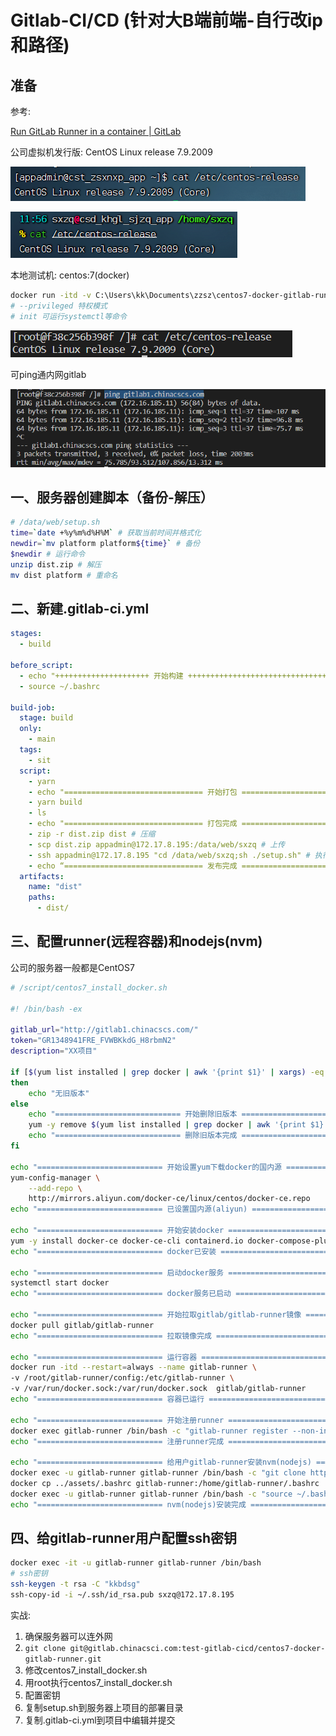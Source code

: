 # Gitlab-CI/CD (针对大B端前端-自行改ip和路径)

## 准备

参考: 

[Run GitLab Runner in a container | GitLab](https://docs.gitlab.com/runner/install/docker.html)

公司虚拟机发行版: CentOS Linux release 7.9.2009

![Untitled](assets/images/Untitled.png)

![Untitled](assets/images/Untitled%201.png)

本地测试机: centos:7(docker)

```bash
docker run -itd -v C:\Users\kk\Documents\zzsz\centos7-docker-gitlab-runner:/root/centos7-docker-gitlab-runner --privileged --name test-centos-gitlab-cicd centos:7 init
# --privileged 特权模式
# init 可运行systemctl等命令
```

![Untitled](assets/images/Untitled%202.png)

可ping通内网gitlab

![Untitled](assets/images/Untitled%203.png)

## 一、服务器创建脚本（备份-解压）

```bash
# /data/web/setup.sh
time=`date +%y%m%d%H%M` # 获取当前时间并格式化
newdir=`mv platform platform${time}` # 备份
$newdir # 运行命令
unzip dist.zip # 解压
mv dist platform # 重命名
```

## 二、新建.gitlab-ci.yml

```yaml
stages:
  - build

before_script:
  - echo "+++++++++++++++++++++ 开始构建 +++++++++++++++++++++++++++++++++"
  - source ~/.bashrc

build-job:
  stage: build
  only:
    - main
  tags:
    - sit
  script:
    - yarn
    - echo "=============================== 开始打包 ======================================== "
    - yarn build
    - ls
    - echo "=============================== 打包完成 ======================================== "
    - zip -r dist.zip dist # 压缩
    - scp dist.zip appadmin@172.17.8.195:/data/web/sxzq # 上传
    - ssh appadmin@172.17.8.195 "cd /data/web/sxzq;sh ./setup.sh" # 执行服务器上的部署脚本
    - echo “=============================== 发布完成 ======================================== ”
  artifacts:
    name: "dist"
    paths: 
      - dist/
```

## 三、配置runner(远程容器)和nodejs(nvm)

公司的服务器一般都是CentOS7

```bash
# /script/centos7_install_docker.sh

#! /bin/bash -ex

gitlab_url="http://gitlab1.chinacscs.com/"
token="GR1348941FRE_FVWBKkdG_H8rbmN2"
description="XX项目"

if [$(yum list installed | grep docker | awk '{print $1}' | xargs) -eq ""]
then 
    echo "无旧版本"
else 
    echo "============================ 开始删除旧版本 =============================="
    yum -y remove $(yum list installed | grep docker | awk '{print $1}' | xargs)
    echo "============================ 删除旧版本完成 =============================="
fi

echo "============================ 开始设置yum下载docker的国内源 =============================="
yum-config-manager \
    --add-repo \
    http://mirrors.aliyun.com/docker-ce/linux/centos/docker-ce.repo
echo "============================ 已设置国内源(aliyun) =============================="

echo "============================ 开始安装docker =============================="
yum -y install docker-ce docker-ce-cli containerd.io docker-compose-plugin
echo "============================ docker已安装 =============================="

echo "============================ 启动docker服务 =============================="
systemctl start docker
echo "============================ docker服务已启动 =============================="

echo "============================ 开始拉取gitlab/gitlab-runner镜像 =============================="
docker pull gitlab/gitlab-runner
echo "============================ 拉取镜像完成 =============================="

echo "============================ 运行容器 =============================="
docker run -itd --restart=always --name gitlab-runner \
-v /root/gitlab-runner/config:/etc/gitlab-runner \
-v /var/run/docker.sock:/var/run/docker.sock  gitlab/gitlab-runner
echo "============================ 容器已运行 =============================="

echo "============================ 开始注册runner =============================="
docker exec gitlab-runner /bin/bash -c "gitlab-runner register --non-interactive --url ${gitlab_url} --registration-token ${token} --executor 'shell' --description ${description}"
echo "============================ 注册runner完成 =============================="

echo "============================ 给用户gitlab-runner安装nvm(nodejs) =============================="
docker exec -u gitlab-runner gitlab-runner /bin/bash -c "git clone https://gitee.com/mirrors/nvm ~/.nvm"
docker cp ../assets/.bashrc gitlab-runner:/home/gitlab-runner/.bashrc
docker exec -u gitlab-runner gitlab-runner /bin/bash -c "source ~/.bashrc && nvm install 16.13.0 && nvm use 16.13.0"
echo "============================ nvm(nodejs)安装完成 =============================="
```

## 四、给gitlab-runner用户配置ssh密钥

```bash
docker exec -it -u gitlab-runner gitlab-runner /bin/bash
# ssh密钥
ssh-keygen -t rsa -C "kkbdsg"
ssh-copy-id -i ~/.ssh/id_rsa.pub sxzq@172.17.8.195
```

实战:

1. 确保服务器可以连外网
2. `git clone git@gitlab.chinacsci.com:test-gitlab-cicd/centos7-docker-gitlab-runner.git`
3. 修改centos7_install_docker.sh
4. 用root执行centos7_install_docker.sh
5. 配置密钥
6. 复制setup.sh到服务器上项目的部署目录
7. 复制.gitlab-ci.yml到项目中编辑并提交
